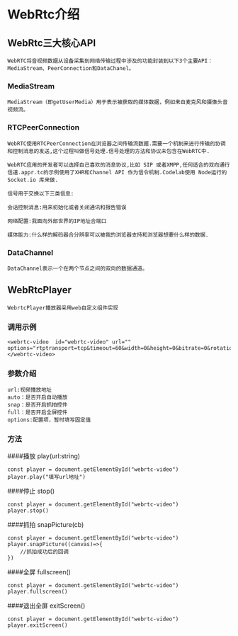 # WebRtc介绍

## WebRtc三大核心API
```
WebRTC将音视频数据从设备采集到网络传输过程中涉及的功能封装到以下3个主要API：MediaStream、PeerConnection和DataChanel。
```

### MediaStream
```
MediaStream（即getUserMedia）用于表示被获取的媒体数据，例如来自麦克风和摄像头音视频流。
```

### RTCPeerConnection
```
WebRTC使用RTCPeerConnection在浏览器之间传输流数据.需要一个机制来进行传输的协调和控制消息的发送,这个过程叫做信号处理.信号处理的方法和协议未包含在WebRTC中.

WebRTC应用的开发者可以选择自己喜欢的消息协议,比如 SIP 或者XMPP,任何适合的双向通行信道.appr.tc的示例使用了XHR和Channel API 作为信令机制.Codelab使用 Node运行的Socket.io 库来做.

信号用于交换以下三类信息:

会话控制消息:用来初始化或者关闭通讯和报告错误

网络配置:我面向外部世界的IP地址合端口

媒体能力:什么样的解码器合分辨率可以被我的浏览器支持和浏览器想要什么样的数据.
```
### DataChannel
```
DataChannel表示一个在两个节点之间的双向的数据通道。
```

## WebRtcPlayer
```
WebrtcPlayer播放器采用web自定义组件实现
```
### 调用示例
```
<webrtc-video  id="webrtc-video" url=""  options="rtptransport=tcp&timeout=60&width=0&height=0&bitrate=0&rotation=0"></webrtc-video>
```
### 参数介绍
```
url:视频播放地址
auto：是否开启自动播放
snap：是否开启抓拍控件
full：是否开启全屏控件
options:配置项，暂时填写固定值

```

### 方法
####播放 play(url:string) 

```
const player = document.getElementById("webrtc-video")
player.play("填写url地址")
```
####停止 stop()

```
const player = document.getElementById("webrtc-video")
player.stop()
```
####抓拍 snapPicture(cb)

```
const player = document.getElementById("webrtc-video")
player.snapPicture((canvas)=>{
    //抓拍成功后的回调
})
```
####全屏 fullscreen()

```
const player = document.getElementById("webrtc-video")
player.fullscreen()
```
####退出全屏 exitScreen()

```
const player = document.getElementById("webrtc-video")
player.exitScreen()
```
